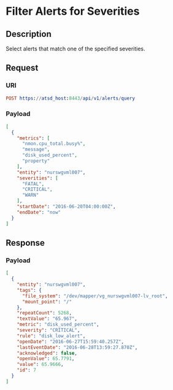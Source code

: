 # Filter Alerts for Severities

## Description

Select alerts that match one of the specified severities.

## Request

### URI
```elm
POST https://atsd_host:8443/api/v1/alerts/query
```
### Payload

```json
[
  {
    "metrics": [
      "nmon.cpu_total.busy%",
      "message",
      "disk_used_percent",
      "property"
    ],
    "entity": "nurswgvml007",
    "severities": [
      "FATAL",
      "CRITICAL",
      "WARN"
    ],
    "startDate": "2016-06-20T04:00:00Z",
    "endDate": "now"
  }
]
```

## Response

### Payload
```json
[
  {
    "entity": "nurswgvml007",
    "tags": {
      "file_system": "/dev/mapper/vg_nurswgvml007-lv_root",
      "mount_point": "/"
    },
    "repeatCount": 5268,
    "textValue": "65.967",
    "metric": "disk_used_percent",
    "severity": "CRITICAL",
    "rule": "disk_low_alert",
    "openDate": "2016-06-27T15:59:40.257Z",
    "lastEventDate": "2016-06-28T13:59:27.870Z",
    "acknowledged": false,
    "openValue": 65.7791,
    "value": 65.9666,
    "id": 7
  }
]
```

